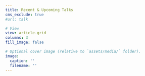 ```yaml
---
title: Recent & Upcoming Talks
cms_exclude: true
#url: talk

# View
view: article-grid
columns: 3
fill_image: false

# Optional cover image (relative to `assets/media/` folder).
image:
  caption: ''
  filename: ''
---
```

